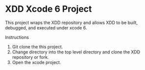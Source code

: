 XDD Xcode 6 Project
===================

This project wraps the XDD repository and allows XDD to be built, debugged, and executed under xcode 6.

Instructions

1. Git clone the this project.
2. Change directory into the top level directory and clone the XDD repository or fork.
3. Open the xcode project.